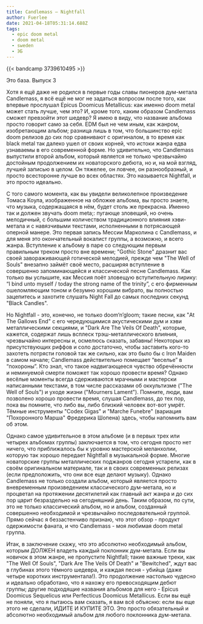 ```yaml
---
title: Candlemass — Nightfall
author: Fuerlee
date: 2021-04-18T05:31:14.688Z
tags:
  - epic doom metal
  - doom metal
  - sweden
  - ЭБ
---
```

{{< bandcamp 3739610495 >}}

Это база. Выпуск 3

Хотя я ещё даже не родился в первые годы славы пионеров дум-метала Candlemass, я всё ещё не мог не задаться вопросом после того, как впервые прослушал Epicus Doomicus Metallicus: как именно doom metal может стать лучше, чем это? И, кроме того, каким образом Candlemass сможет превзойти этот шедевр? Я имею в виду, что название альбома просто говорит само за себя. EDM был не чем иным, как жанром, изобретающим альбом; разница лишь в том, что большинство epic doom релизов до сих пор сравнивают с оригиналом, в то время как black metal так далеко ушел от своих корней, что истоки жанра едва узнаваемы в его современной форме. Но удивительно, что Candlemass выпустили второй альбом, который является не только чрезвычайно достойным продолжением их новаторского дебюта, но и, на мой взгляд, лучшей записью в целом. Он тяжелее, он ловчее, он разнообразный, и просто всесторонне лучше во всех областях. Это называется Nightfall, и это просто идеально.



С того самого момента, как вы увидели великолепное произведение Томаса Коула, изображенное на обложке альбома, вы просто знаете, что музыка, содержащаяся в нём, будет столь же прекрасна. Именно так и должен звучать doom meta;: пугающе зловещий, но очень мелодичный, с большим количеством традиционного влияния хэви-метала и с навязчивыми текстами, исполненными в потрясающей оперной манере. Это первая запись Мессии Марколина с Candlemass, и для меня это окончательный вокалист группы, а возможно, и всего жанра. Вступление к альбому в паре со следующим первым правильным треком просто вне времени; "Gothic Stone" дразнит вас своей завораживающей готической мелодией, прежде чем "The Well of Souls" внезапно займёт своё место, расширяя вступление в совершенно запоминающейся и классической песне Candlemass. Как только вы услышите, как Мессия поёт зловещую вступительную лирику: “I bind unto myself / today the strong name of the trinity”, с его фирменным ошеломляющим тоном и безумно хорошим вибрато, вы полностью зацепитесь и захотите слушать Night Fall до самых последних секунд "Black Candles".



Но Nightfall - это, конечно, не только doom‘n’gloom; такие песни, как "At The Gallows End" с его чередующимися акустическими дум и хэви металлическими секциями, и "Dark Are The Veils Of Death", которые, кажется, содержат лишь всплеск трэш-металлического влияния, чрезвычайно интересны и, осмелюсь сказать, забавны! Некоторых из присутствующих риффов и соло достаточно, чтобы заставить кого-то захотеть потрясти головой так же сильно, как это было бы с Iron Maiden в самом начале; Candlemass действительно помещает “веселье” в “похороны”. Кто знал, что такое надвигающееся чувство обречённости и неминуемой смерти поможет так хорошо провести время? Однако весёлые моменты всегда сдерживаются мрачными и мастерски написанными текстами, в том числе рассказами об оккультизме ("The Well of Souls") и уходе жизни ("Mourners Lament"). Помните, люди, вам позволено хорошо провести время, слушая Candlemass, до тех пор, пока вы помните, что либо вы, либо близкий человек вот-вот умрёт. Тёмные инструменты "Codex Gigas" и "Marche Funebre" (вариация "Похоронного Марша" Фредерика Шопена) здесь, чтобы напомнить вам об этом.



Однако самое удивительное в этом альбоме (и в первых трех или четырех альбомах группы) заключается в том, что сегодня просто нет ничего, что приближалось бы к уровню мастерской меланхолии, которую так хорошо передает Nightfall в музыкальной форме. Многие новаторские группы металлических поджанров сегодня устарели, как в своём оригинальном материале, так и в своих современных релизах (если предположить, что они все еще делают музыку). Однако Candlemass не только создали альбом, который является просто вневременным произведением классического дум-метала, но и процветал на протяжении десятилетий как главный акт жанра и до сих пор царит безраздельно на сегодняшний день. Таким образом, по сути, это не только классический альбом, но и альбом, созданный совершенно необходимой и чрезвычайно последовательной группой. Прямо сейчас я беззастенчиво признаю, что этот обзор - продукт одержимости фаната, и что Candlemass - моя любимая doom metal группа.



Итак, в заключение скажу, что это абсолютно необходимый альбом, которым ДОЛЖЕН владеть каждый поклонник дум-метала. Если вы новичок в этом жанре, не пропустите Nightfall; такие важные треки, как "The Well Of Souls", "Dark Are The Veils Of Death" и "Bewitched", ждут вас в глубинах этого тёмного шедевра, и каждая песня - убийца (даже четыре коротких инструментала!). Это продолжение настолько чудесно и идеально обработано, что я нахожу его превосходящим дебют группы; другие подходящие названия альбомов для него - Epicus Doomicus Sequelicus или Perfecticus Doomicus Metallicus. Если вы ещё не поняли, что я пытаюсь вам сказать, я вам всё объясню: если вы еще этого не сделали, ИДИТЕ И КУПИТЕ ЭТО. Это просто обязательный и абсолютно необходимый альбом для любого поклонника дум-метала.
